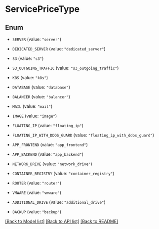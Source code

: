 # ServicePriceType

## Enum


* `SERVER` (value: `"server"`)

* `DEDICATED_SERVER` (value: `"dedicated_server"`)

* `S3` (value: `"s3"`)

* `S3_OUTGOING_TRAFFIC` (value: `"s3_outgoing_traffic"`)

* `K8S` (value: `"k8s"`)

* `DATABASE` (value: `"database"`)

* `BALANCER` (value: `"balancer"`)

* `MAIL` (value: `"mail"`)

* `IMAGE` (value: `"image"`)

* `FLOATING_IP` (value: `"floating_ip"`)

* `FLOATING_IP_WITH_DDOS_GUARD` (value: `"floating_ip_with_ddos_guard"`)

* `APP_FRONTEND` (value: `"app_frontend"`)

* `APP_BACKEND` (value: `"app_backend"`)

* `NETWORK_DRIVE` (value: `"network_drive"`)

* `CONTAINER_REGISTRY` (value: `"container_registry"`)

* `ROUTER` (value: `"router"`)

* `VMWARE` (value: `"vmware"`)

* `ADDITIONAL_DRIVE` (value: `"additional_drive"`)

* `BACKUP` (value: `"backup"`)


[[Back to Model list]](../README.md#documentation-for-models) [[Back to API list]](../README.md#documentation-for-api-endpoints) [[Back to README]](../README.md)


